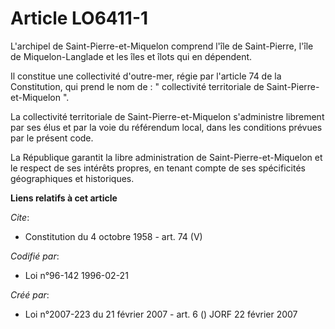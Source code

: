 # Article LO6411-1

L'archipel de Saint-Pierre-et-Miquelon comprend l'île de Saint-Pierre, l'île de Miquelon-Langlade et les îles et îlots qui en
dépendent. 

Il constitue une collectivité d'outre-mer, régie par l'article 74 de la Constitution, qui prend le nom de : " collectivité
territoriale de Saint-Pierre-et-Miquelon ". 

La collectivité territoriale de Saint-Pierre-et-Miquelon s'administre librement par ses élus et par la voie du référendum
local, dans les conditions prévues par le présent code. 

La République garantit la libre administration de Saint-Pierre-et-Miquelon et le respect de ses intérêts propres, en tenant
compte de ses spécificités géographiques et historiques.

**Liens relatifs à cet article**

_Cite_:

  - Constitution du 4 octobre 1958 - art. 74 (V)

_Codifié par_:

  - Loi n°96-142 1996-02-21

_Créé par_:

  - Loi n°2007-223 du 21 février 2007 - art. 6 () JORF 22 février 2007

